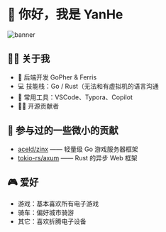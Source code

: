 # 👋 你好，我是 YanHe

![banner](https://capsule-render.vercel.app/api?type=waving&color=auto&height=180&section=header&text=YanHeDoki&fontSize=40&desc=失败贯穿我的人生&descAlignY=65)

## 🧑‍💻 关于我

- 🏢 后端开发 GoPher & Ferris
- 💻 技能栈：Go / Rust（无法和有虚拟机的语言沟通
- 🧰 常用工具：VSCode、Typora、Copilot
- 🧑‍🔬 开源贡献者

## 🔧 参与过的一些微小的贡献

- [aceld/zinx](https://github.com/aceld/zinx) —— 轻量级 Go 游戏服务器框架
- [tokio-rs/axum](https://github.com/tokio-rs/axum) —— Rust 的异步 Web 框架

## 🎮 爱好

- 游戏：基本喜欢所有电子游戏
- 骑车：偏好城市骑游
- 其它：喜欢折腾电子设备
